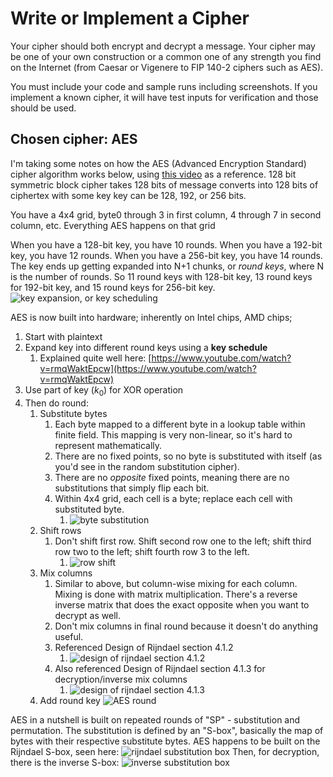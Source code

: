 # Write or Implement a Cipher

Your cipher should both encrypt and decrypt a message. Your cipher may be one of your own construction or a common one of any strength you find on the Internet (from Caesar or Vigenere to FIP 140-2 ciphers such as AES).

You must include your code and sample runs including screenshots. If you implement a known cipher, it will have test inputs for verification and those should be used.

## Chosen cipher: AES

I'm taking some notes on how the AES (Advanced Encryption Standard) cipher algorithm works below, using [this video](https://www.youtube.com/watch?v=O4xNJsjtN6E) as a reference.
128 bit symmetric block cipher
takes 128 bits of message converts into 128 bits of ciphertex with some key
key can be 128, 192, or 256 bits.

You have a 4x4 grid, byte0 through 3 in first column, 4 through 7 in second column, etc.
Everything AES happens on that grid

When you have a 128-bit key, you have 10 rounds. When you have a 192-bit key, you have 12 rounds. When you have a 256-bit key, you have 14 rounds.
The key ends up getting expanded into N+1 chunks, or _round keys_, where N is the number of rounds. So 11 round keys with 128-bit key, 13 round keys for 192-bit key, and 15 round keys for 256-bit key.
![key expansion, or key scheduling](img/keyschedule.png)

AES is now built into hardware; inherently on Intel chips, AMD chips;

1. Start with plaintext
2. Expand key into different round keys using a **key schedule**
   1. Explained quite well here: [https://www.youtube.com/watch?v=rmqWaktEpcw](https://www.youtube.com/watch?v=rmqWaktEpcw)
3. Use part of key ($k_0$) for XOR operation
4. Then do round:
   1. Substitute bytes
      1. Each byte mapped to a different byte in a lookup table within finite field. This mapping is very non-linear, so it's hard to represent mathematically.
      2. There are no fixed points, so no byte is substituted with itself (as you'd see in the random substitution cipher).
      3. There are no _opposite_ fixed points, meaning there are no substitutions that simply flip each bit.
      4. Within 4x4 grid, each cell is a byte; replace each cell with substituted byte.
         1. ![byte substitution](img/byte-sub.png)
   2. Shift rows
      1. Don't shift first row. Shift second row one to the left; shift third row two to the left; shift fourth row 3 to the left.
         1. ![row shift](img/row-shift.png)
   3. Mix columns
      1. Similar to above, but column-wise mixing for each column. Mixing is done with matrix multiplication. There's a reverse inverse matrix that does the exact opposite when you want to decrypt as well.
      2. Don't mix columns in final round because it doesn't do anything useful.
      3. Referenced Design of Rijndael section 4.1.2
         1. ![design of rijndael section 4.1.2](img/design-of-rijndael.png)
      4. Also referenced Design of Rijndael section 4.1.3 for decryption/inverse mix columns
         1. ![design of rijndael section 4.1.3](img/rijndael-inverse-mix-columns-4.1.3.png)
   4. Add round key
      ![AES round](img/aes-round.png)

AES in a nutshell is built on repeated rounds of "SP" - substitution and permutation. The substitution is defined by an "S-box", basically the map of bytes with their respective substitute bytes. AES happens to be built on the Rijndael S-box, seen here:
![rijndael substitution box](img/rijndaelsbox.png)
Then, for decryption, there is the inverse S-box:
![inverse substitution box](img/rijndaelinversesbox.png)
